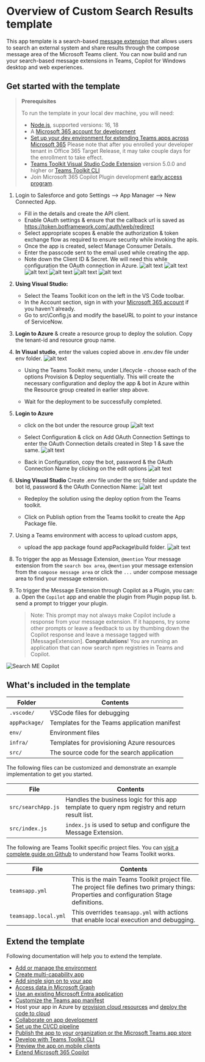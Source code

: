 # Overview of Custom Search Results template

This app template is a search-based [message extension](https://docs.microsoft.com/microsoftteams/platform/messaging-extensions/what-are-messaging-extensions?tabs=nodejs) that allows users to search an external system and share results through the compose message area of the Microsoft Teams client. You can now build and run your search-based message extensions in Teams, Copilot for Windows desktop and web experiences.

## Get started with the template

> **Prerequisites**
>
> To run the template in your local dev machine, you will need:
>
> - [Node.js](https://nodejs.org/), supported versions: 16, 18
> - A [Microsoft 365 account for development](https://docs.microsoft.com/microsoftteams/platform/toolkit/accounts)
> - [Set up your dev environment for extending Teams apps across Microsoft 365](https://aka.ms/teamsfx-m365-apps-prerequisites)
>   Please note that after you enrolled your developer tenant in Office 365 Target Release, it may take couple days for the enrollment to take effect.
> - [Teams Toolkit Visual Studio Code Extension](https://aka.ms/teams-toolkit) version 5.0.0 and higher or [Teams Toolkit CLI](https://aka.ms/teams-toolkit-cli)
> - Join Microsoft 365 Copilot Plugin development [early access program](https://aka.ms/plugins-dev-waitlist).

1. Login to Salesforce and goto Settings --> App Manager --> New Connected App.
   - Fill in the details and create the API client.
   - Enable OAuth settings & ensure that the callback url is saved as https://token.botframework.com/.auth/web/redirect
   - Select appropriate scopes & enable the authorization & token exchange flow as required to ensure security while invoking the apis.
   - Once the app is created, select Manage Consumer Details. 
   - Enter the passcode sent to the email used while creating the app.
   - Note down the Client ID & Secret. We will need this while configuration the OAuth connection in Azure.
![alt text](image-7.png)
![alt text](image-8.png)
![alt text](image-9.png)
![alt text](image-10.png)
![alt text](image-11.png)
![alt text](image-12.png)

2. **Using Visual Studio:**
   - Select the Teams Toolkit icon on the left in the VS Code toolbar.
   - In the Account section, sign in with your [Microsoft 365 account](https://docs.microsoft.com/microsoftteams/platform/toolkit/accounts) if you haven't already.
   - Go to src\Config.js and modify the baseURL to point to your instance of ServiceNow.

3. **Login to Azure** & create a resource group to deploy the solution. Copy the tenant-id and resource group name.

4. **In Visual studio**, enter the values copied above in .env.dev file under env folder.
   ![alt text](image.png)

   - Using the Teams Toolkit menu, under Lifecycle - choose each of the options Provision & Deploy sequentially. This will create the necessary configuration and deploy the app & bot in Azure within the Resource group created in earlier step above.

   - Wait for the deployment to be successfully completed.

5. **Login to Azure**  
   - click on the bot under the resource group
![alt text](image-1.png)

   - Select Configuration & click on Add OAuth Connection Settings to enter the OAuth Connection details created in Step 1 & save the same.
![alt text](image-2.png)

   - Back in Configuration, copy the bot, password & the OAuth Connection Name by clicking on the edit options
![alt text](image-3.png)

6. **Using Visual Studio** Create .env file under the src folder and update the bot Id, password & the OAuth Connection Name:
![alt text](image-4.png)

   - Redeploy the solution using the deploy option from the Teams toolkit.

   - Click on Publish option from the Teams toolkit to create the App Package file.

7. Using a Teams environment with access to upload custom apps, 
   - upload the app package found appPackage\build folder.
![alt text](image-5.png)

8. To trigger the app as Message Extension, `@mention` Your message extension from the `search box area`, `@mention` your message extension from the `compose message area` or click the `...` under compose message area to find your message extension.

9. To trigger the Message Extension through Copilot as a Plugin, you can:
   a. Open the `Copilot` app and enable the plugin from Plugin popup list. 
   b. send a prompt to trigger your plugin.
      > Note: This prompt may not always make Copilot include a response from your message extension. If it happens, try some other prompts or leave a feedback to us by thumbing down the Copilot response and leave a message tagged with [MessageExtension].
**Congratulations**! You are running an application that can now search npm registries in Teams and Copilot.

![Search ME Copilot](https://github.com/OfficeDev/TeamsFx/assets/107838226/a718b206-33ed-4d3e-99af-376c1f159c2b)

## What's included in the template

| Folder        | Contents                                     |
| ------------- | -------------------------------------------- |
| `.vscode/`    | VSCode files for debugging                   |
| `appPackage/` | Templates for the Teams application manifest |
| `env/`        | Environment files                            |
| `infra/`      | Templates for provisioning Azure resources   |
| `src/`        | The source code for the search application   |

The following files can be customized and demonstrate an example implementation to get you started.

| File               | Contents                                                                                       |
| ------------------ | ---------------------------------------------------------------------------------------------- |
| `src/searchApp.js` | Handles the business logic for this app template to query npm registry and return result list. |
| `src/index.js`     | `index.js` is used to setup and configure the Message Extension.                               |

The following are Teams Toolkit specific project files. You can [visit a complete guide on Github](https://github.com/OfficeDev/TeamsFx/wiki/Teams-Toolkit-Visual-Studio-Code-v5-Guide#overview) to understand how Teams Toolkit works.

| File                 | Contents                                                                                                                                  |
| -------------------- | ----------------------------------------------------------------------------------------------------------------------------------------- |
| `teamsapp.yml`       | This is the main Teams Toolkit project file. The project file defines two primary things: Properties and configuration Stage definitions. |
| `teamsapp.local.yml` | This overrides `teamsapp.yml` with actions that enable local execution and debugging.                                                     |

## Extend the template

Following documentation will help you to extend the template.

- [Add or manage the environment](https://learn.microsoft.com/microsoftteams/platform/toolkit/teamsfx-multi-env)
- [Create multi-capability app](https://learn.microsoft.com/microsoftteams/platform/toolkit/add-capability)
- [Add single sign on to your app](https://learn.microsoft.com/microsoftteams/platform/toolkit/add-single-sign-on)
- [Access data in Microsoft Graph](https://learn.microsoft.com/microsoftteams/platform/toolkit/teamsfx-sdk#microsoft-graph-scenarios)
- [Use an existing Microsoft Entra application](https://learn.microsoft.com/microsoftteams/platform/toolkit/use-existing-aad-app)
- [Customize the Teams app manifest](https://learn.microsoft.com/microsoftteams/platform/toolkit/teamsfx-preview-and-customize-app-manifest)
- Host your app in Azure by [provision cloud resources](https://learn.microsoft.com/microsoftteams/platform/toolkit/provision) and [deploy the code to cloud](https://learn.microsoft.com/microsoftteams/platform/toolkit/deploy)
- [Collaborate on app development](https://learn.microsoft.com/microsoftteams/platform/toolkit/teamsfx-collaboration)
- [Set up the CI/CD pipeline](https://learn.microsoft.com/microsoftteams/platform/toolkit/use-cicd-template)
- [Publish the app to your organization or the Microsoft Teams app store](https://learn.microsoft.com/microsoftteams/platform/toolkit/publish)
- [Develop with Teams Toolkit CLI](https://aka.ms/teams-toolkit-cli/debug)
- [Preview the app on mobile clients](https://github.com/OfficeDev/TeamsFx/wiki/Run-and-debug-your-Teams-application-on-iOS-or-Android-client)
- [Extend Microsoft 365 Copilot](https://aka.ms/teamsfx-copilot-plugin)
